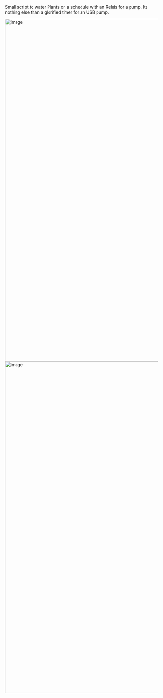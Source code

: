 Small script to water Plants on a schedule with an Relais for a pump. Its nothing else than a glorified timer for an USB pump.

<img width="1125" alt="image" src="https://github.com/user-attachments/assets/646fef44-eb15-484f-8a46-101e6dc6cc9b" />

<img width="1089" alt="image" src="https://github.com/user-attachments/assets/e31d03e7-25e6-4ba8-a890-ecdef8f3de50" />

